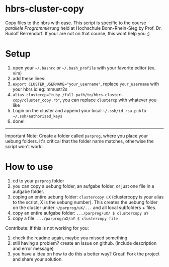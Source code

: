 # hbrs-cluster-copy
Copy files to the hbrs with ease.
This script is specific to the course *parallele Programmierung* held at Hochschule Bonn-Rhein-Sieg by Prof. Dr. Rudolf Berrendorf.
If your are not on that course, this wont help you ;)

# Setup
1. open your `~/.bashrc` or `~/.bash_profile` with your favorite editor (ex. vim)
2. add these lines: 
3. `export CLUSTER_USERNAME="your_username"`, replace `your_username` with your hbrs id eg: mmustr2s
4. `alias clustercp="ruby /full_path/to/hbrs-cluster-copy/cluster_copy.rb"`, you can replace `clustercp` with whatever you like
5. Login on the cluster and append your local `~/.ssh/id_rsa.pub` to `~/.ssh/authorized_keys`
5. done!
---
Important Note: Create a folder called `parprog`, where you place your uebung folders.
It's critical that the folder name matches, otherwise the script won't work!

# How to use
1. cd to your `parprog` folder
2. you can copy a uebung folder, an aufgabe folder, or just one file in a aufgabe folder.
3. coping an entire uebung folder: `clustercopy uX` (clustercopy is your alias to the script, X is the uebung number). This creates the uebung folder on the cluster under `~/parprog/uX/...` and all local subfolders + files.
4. copy an entire aufgabe folder: `.../parprog/uX/ $ clustercopy aY`
5. copy a file: `.../parprog/uX/aY $ clustercopy file`

Contribute:
If this is not working for you:
1. check the readme again, maybe you missed something
2. still having a problem? create an issue on github. (include description and error message)
3. you have a idea on how to do this a better way? Great! Fork the project and share your solution.
